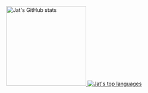 <a href="#">
  <img src="https://github-readme-stats.vercel.app/api/?username=jat001&show_icons=true&include_all_commits=true&count_private=true&line_height=28&theme=material-palenight" alt="Jat's GitHub stats" height="215">
  <img src="https://github-readme-stats.vercel.app/api/top-langs/?username=jat001&layout=compact&card_width=450&langs_count=10&theme=material-palenight" alt="Jat's top languages">
</a>
